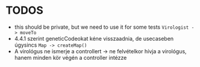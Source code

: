 # TODOS

- this should be private, but we need to use it for some tests `Virologist -> moveTo`
- 4.4.1 szerint geneticCodeokat kéne visszaadnia, de usecaseben úgysincs `Map -> createMap()`
- A virológus ne ismerje a controllert -> ne felvételkor hívja a virológus, hanem minden kör végén a controller intézze
